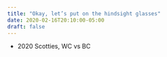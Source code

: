 ```yaml
---
title: "Okay, let’s put on the hindsight glasses"
date: 2020-02-16T20:10:00-05:00
draft: false
---
```

- 2020 Scotties, WC vs BC